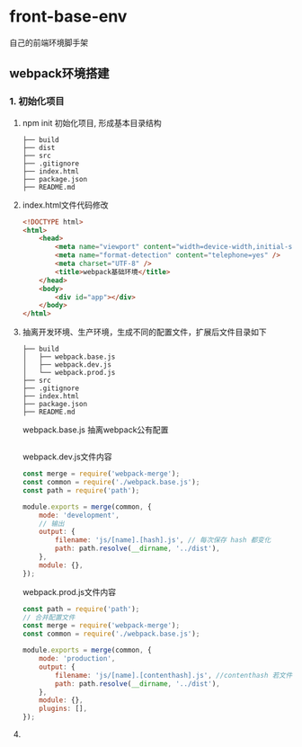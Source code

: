 # front-base-env
自己的前端环境脚手架

## webpack环境搭建

### 1. 初始化项目

1. npm init 初始化项目, 形成基本目录结构
	```
	├── build
	├── dist
	├── src
	├── .gitignore
	├── index.html
	├── package.json
	├── README.md
	```
2. index.html文件代码修改
	```html
	<!DOCTYPE html>
	<html>
		<head>
			<meta name="viewport" content="width=device-width,initial-scale=1,user-scalable=0" />
			<meta name="format-detection" content="telephone=yes" />
			<meta charset="UTF-8" />
			<title>webpack基础环境</title>
		</head>
		<body>
			<div id="app"></div>
		</body>
	</html>
	```
2. 抽离开发环境、生产环境，生成不同的配置文件，扩展后文件目录如下
	```
	├── build
	│   ├── webpack.base.js
	│   ├── webpack.dev.js
	│   └── webpack.prod.js
	├── src
	├── .gitignore
	├── index.html
	├── package.json
	├── README.md

	```
	webpack.base.js 抽离webpack公有配置
	```
	```
	webpack.dev.js文件内容
	```js
	const merge = require('webpack-merge');
	const common = require('./webpack.base.js');
	const path = require('path');

	module.exports = merge(common, {
		mode: 'development',
		// 输出
		output: {
			filename: 'js/[name].[hash].js', // 每次保存 hash 都变化
			path: path.resolve(__dirname, '../dist'),
		},
		module: {},
	});
	```
	webpack.prod.js文件内容
	```js
	const path = require('path');
	// 合并配置文件
	const merge = require('webpack-merge');
	const common = require('./webpack.base.js');

	module.exports = merge(common, {
		mode: 'production',
		output: {
			filename: 'js/[name].[contenthash].js', //contenthash 若文件内容无变化，则contenthash 名称不变
			path: path.resolve(__dirname, '../dist'),
		},
		module: {},
		plugins: [],
	});
	```
4. 